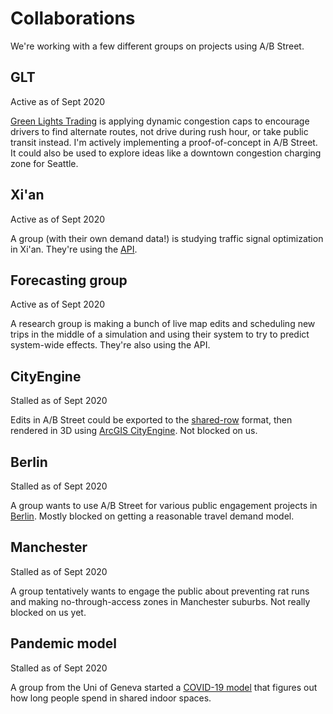 # Collaborations

We're working with a few different groups on projects using A/B Street.

## GLT

Active as of Sept 2020

[Green Lights Trading](https://www.greenlightstrading.com) is applying dynamic
congestion caps to encourage drivers to find alternate routes, not drive during
rush hour, or take public transit instead. I'm actively implementing a
proof-of-concept in A/B Street. It could also be used to explore ideas like a
downtown congestion charging zone for Seattle.

## Xi'an

Active as of Sept 2020

A group (with their own demand data!) is studying traffic signal optimization in
Xi'an. They're using the [API](../dev/api.md).

## Forecasting group

Active as of Sept 2020

A research group is making a bunch of live map edits and scheduling new trips in
the middle of a simulation and using their system to try to predict system-wide
effects. They're also using the API.

## CityEngine

Stalled as of Sept 2020

Edits in A/B Street could be exported to the
[shared-row](https://github.com/d-wasserman/shared-row/) format, then rendered
in 3D using
[ArcGIS CityEngine](https://github.com/d-wasserman/Complete_Street_Rule). Not
blocked on us.

## Berlin

Stalled as of Sept 2020

A group wants to use A/B Street for various public engagement projects in
[Berlin](https://github.com/a-b-street/abstreet/issues/119). Mostly blocked on
getting a reasonable travel demand model.

## Manchester

Stalled as of Sept 2020

A group tentatively wants to engage the public about preventing rat runs and
making no-through-access zones in Manchester suburbs. Not really blocked on us
yet.

## Pandemic model

Stalled as of Sept 2020

A group from the Uni of Geneva started a
[COVID-19 model](https://github.com/a-b-street/abstreet/tree/master/sim/src/pandemic)
that figures out how long people spend in shared indoor spaces.
